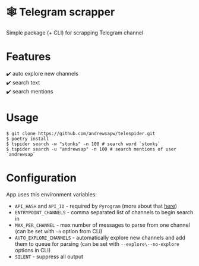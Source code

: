# :spider_web: Telegram scrapper

Simple package (+ CLI) for scrapping Telegram channel

# Features

:heavy_check_mark: auto explore new channels  
:heavy_check_mark: search text  
:heavy_check_mark: search mentions  

# Usage

```console
$ git clone https://github.com/andrewsapw/telespider.git
$ poetry install
$ tspider search -w "stonks" -n 100 # search word `stonks`
$ tspider search -u "andrewsap" -n 100 # search mentions of user `andrewsap`
```

# Configuration

App uses this environment variables:
- `API_HASH` and `API_ID` - required by `Pyrogram` (more about that [here](https://docs.pyrogram.org/start/auth))
- `ENTRYPOINT_CHANNELS` - comma separated list of channels to begin search in
- `MAX_PER_CHANNEL` - max number of messages to parse from one channel (can be set with `-n` option from CLI)
- `AUTO_EXPLORE_CHANNELS` - automatically explore new channels and add them to queue for parsing (can be set with `--explore\--no-explore` options in CLI)
- `SILENT` - suppress all output
